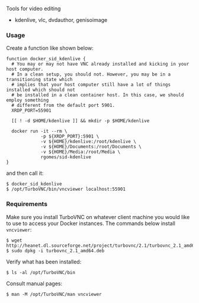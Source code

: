 Tools for video editing

* kdenlive, vlc, dvdauthor, genisoimage


### Usage

Create a function like shown below:

    function docker_sid_kdenlive {
      # You may or may not have VNC already installed and kicking in your host computer.
      # In a clean setup, you should not. However, you may be in a transitioning state which
      # implies that your host computer still have a lot of things installed which should not
      # be installed in a clean container host. In this case, we should employ something
      # different from the default port 5901.
      XRDP_PORT=55901

      [[ ! -d $HOME/kdenlive ]] && mkdir -p $HOME/kdenlive

      docker run -it --rm \
                 -p ${XRDP_PORT}:5901 \
                 -v ${HOME}/kdenlive:/root/kdenlive \
                 -v ${HOME}/Documents:/root/Documents \
                 -v ${HOME}/Media:/root/Media \
                 rgomes/sid-kdenlive
    }

and then call it:

    $ docker_sid_kdenlive
    $ /opt/TurboVNC/bin/vncviewer localhost:55901


### Requirements

Make sure you install TurboVNC on whatever client machine you would like to use to access your Docker instances.
The commands below install ``vncviewer``:

    $ wget http://heanet.dl.sourceforge.net/project/turbovnc/2.1/turbovnc_2.1_amd64.deb
    $ sudo dpkg -i turbovnc_2.1_amd64.deb

Verify what has been installed:

    $ ls -al /opt/TurboVNC/bin

Consult manual pages:

    $ man -M /opt/TurboVNC/man vncviewer
